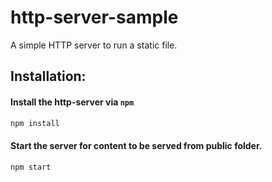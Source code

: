 # http-server-sample
A simple HTTP server to run a static file.

## Installation:
#### Install the http-server via `npm`
```bash
npm install
```
#### Start the server for content to be served from public folder.
```bash
npm start
```

